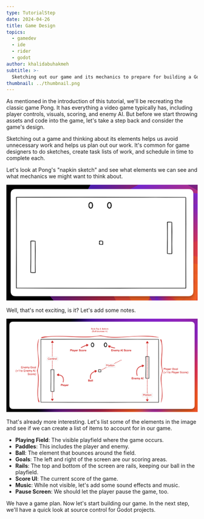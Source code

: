 ```yaml
---
type: TutorialStep
date: 2024-04-26
title: Game Design
topics:
  - gamedev
  - ide
  - rider
  - godot
author: khalidabuhakmeh
subtitle: >-
  Sketching out our game and its mechanics to prepare for building a Godot game.
thumbnail: ../thumbnail.png
---
```


As mentioned in the introduction of this tutorial, we'll be recreating the classic game Pong. It has everything a video game typically has, including player controls, visuals, scoring, and enemy AI. But before we start throwing assets and code into the game, let's take a step back and consider the game's design.

Sketching out a game and thinking about its elements helps us avoid unnecessary work and helps us plan out our work. It's common for game designers to do sketches, create task lists of work, and schedule in time to complete each.

Let's look at Pong's "napkin sketch" and see what elements we can see and what mechanics we might want to think about.

![Pong play field](../assets/image1.png)

Well, that's not exciting, is it? Let's add some notes.

![Pong play field with notes](../assets/image7.png)

That's already more interesting. Let's list some of the elements in the image and see if we can create a list of items to account for in our game.

- **Playing Field**: The visible playfield where the game occurs.
- **Paddles**: This includes the player and enemy.
- **Ball**: The element that bounces around the field.
- **Goals**: The left and right of the screen are our scoring areas.
- **Rails**: The top and bottom of the screen are rails, keeping our ball in the playfield.
- **Score UI**: The current score of the game.
- **Music**: While not visible, let's add some sound effects and music.
- **Pause Screen**: We should let the player pause the game, too.

We have a game plan. Now let's start building our game. In the next step, we'll have a quick look at source control for Godot projects.
